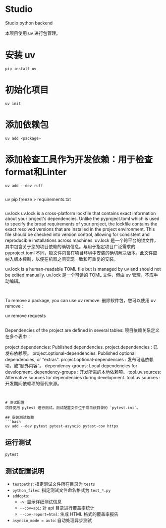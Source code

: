 # Studio

Studio python backend

本项目使用 uv 进行包管理。

# 安装 uv
```
pip install uv
```

# 初始化项目
```
uv init
```


# 添加依赖包
```
uv add <package>
```

# 添加检查工具作为开发依赖：用于检查format和Linter
```
uv add --dev ruff
```

```
```
uv pip freeze > requirements.txt
```

```
uv.lock
uv.lock is a cross-platform lockfile that contains exact information about your project's dependencies. Unlike the pyproject.toml which is used to specify the broad requirements of your project, the lockfile contains the exact resolved versions that are installed in the project environment. This file should be checked into version control, allowing for consistent and reproducible installations across machines.
uv.lock 是一个跨平台的锁文件，其中包含关于您的项目依赖的确切信息。与用于指定项目广泛需求的 pyproject.toml 不同，锁文件包含在项目环境中安装的确切解决版本。此文件应纳入版本控制，以便在机器之间实现一致和可重复的安装。

uv.lock is a human-readable TOML file but is managed by uv and should not be edited manually.
uv.lock 是一个可读的 TOML 文件，但由 uv 管理，不应手动编辑。
```


```
To remove a package, you can use uv remove:
删除软件包，您可以使用 uv remove :


uv remove requests
```

```
Dependencies of the project are defined in several tables:
项目依赖关系定义在多个表中：

project.dependencies: Published dependencies.
project.dependencies : 已发布依赖项。
project.optional-dependencies: Published optional dependencies, or "extras".
project.optional-dependencies : 发布可选依赖项，或“额外内容”。
dependency-groups: Local dependencies for development.
dependency-groups : 开发所需的本地依赖项。
tool.uv.sources: Alternative sources for dependencies during development.
tool.uv.sources : 开发期间依赖项的替代来源。
```


# 测试配置
项目使用 pytest 进行测试。测试配置文件位于项目根目录的 `pytest.ini`。

## 安装测试依赖
```bash
uv add --dev pytest pytest-asyncio pytest-cov httpx
```

## 运行测试
```bash
pytest
```

## 测试配置说明
- `testpaths`: 指定测试文件所在目录为 `tests`
- `python_files`: 指定测试文件命名格式为 `test_*.py`
- `addopts`: 
  - `-v`: 显示详细测试信息
  - `--cov=api`: 对 api 目录进行覆盖率统计
  - `--cov-report=html`: 生成 HTML 格式的覆盖率报告
- `asyncio_mode = auto`: 自动处理异步测试